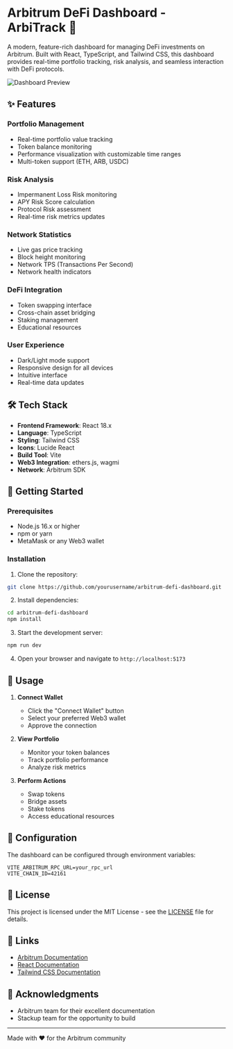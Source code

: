 # Arbitrum DeFi Dashboard - ArbiTrack 🚀

A modern, feature-rich dashboard for managing DeFi investments on Arbitrum. Built with React, TypeScript, and Tailwind CSS, this dashboard provides real-time portfolio tracking, risk analysis, and seamless interaction with DeFi protocols.

![Dashboard Preview](https://images.unsplash.com/photo-1642790106117-e829e14a795f?auto=format&fit=crop&q=80&w=2000&h=600)

## ✨ Features

### Portfolio Management

- Real-time portfolio value tracking
- Token balance monitoring
- Performance visualization with customizable time ranges
- Multi-token support (ETH, ARB, USDC)

### Risk Analysis

- Impermanent Loss Risk monitoring
- APY Risk Score calculation
- Protocol Risk assessment
- Real-time risk metrics updates

### Network Statistics

- Live gas price tracking
- Block height monitoring
- Network TPS (Transactions Per Second)
- Network health indicators

### DeFi Integration

- Token swapping interface
- Cross-chain asset bridging
- Staking management
- Educational resources

### User Experience

- Dark/Light mode support
- Responsive design for all devices
- Intuitive interface
- Real-time data updates

## 🛠 Tech Stack

- **Frontend Framework**: React 18.x
- **Language**: TypeScript
- **Styling**: Tailwind CSS
- **Icons**: Lucide React
- **Build Tool**: Vite
- **Web3 Integration**: ethers.js, wagmi
- **Network**: Arbitrum SDK

## 🚀 Getting Started

### Prerequisites

- Node.js 16.x or higher
- npm or yarn
- MetaMask or any Web3 wallet

### Installation

1. Clone the repository:

```bash
git clone https://github.com/yourusername/arbitrum-defi-dashboard.git
```

2. Install dependencies:

```bash
cd arbitrum-defi-dashboard
npm install
```

3. Start the development server:

```bash
npm run dev
```

4. Open your browser and navigate to `http://localhost:5173`

## 📖 Usage

1. **Connect Wallet**

   - Click the "Connect Wallet" button
   - Select your preferred Web3 wallet
   - Approve the connection

2. **View Portfolio**

   - Monitor your token balances
   - Track portfolio performance
   - Analyze risk metrics

3. **Perform Actions**
   - Swap tokens
   - Bridge assets
   - Stake tokens
   - Access educational resources

## 🔧 Configuration

The dashboard can be configured through environment variables:

```env
VITE_ARBITRUM_RPC_URL=your_rpc_url
VITE_CHAIN_ID=42161
```

## 📝 License

This project is licensed under the MIT License - see the [LICENSE](LICENSE) file for details.

## 🔗 Links

- [Arbitrum Documentation](https://developer.arbitrum.io/)
- [React Documentation](https://reactjs.org/)
- [Tailwind CSS Documentation](https://tailwindcss.com/)

## 🙏 Acknowledgments

- Arbitrum team for their excellent documentation
- Stackup team for the opportunity to build

---

Made with ❤️ for the Arbitrum community
